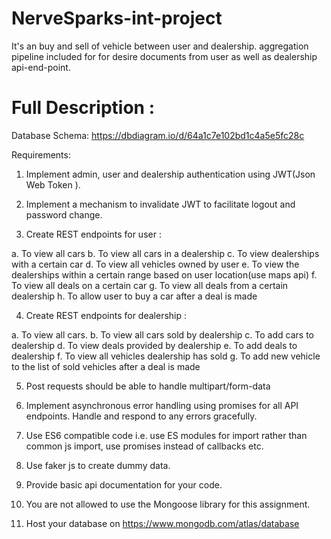 # NerveSparks-int-project
It's an buy and sell of vehicle between user and dealership. aggregation pipeline included for for desire documents from user as well as dealership api-end-point.
# Full Description :
Database Schema:
https://dbdiagram.io/d/64a1c7e102bd1c4a5e5fc28c

Requirements:

1. Implement admin, user and dealership authentication using JWT(Json Web Token ).

2. Implement a mechanism to invalidate JWT to facilitate logout and password change.

3. Create REST endpoints for user :

a. To view all cars
b. To view all cars in a dealership
c. To view dealerships with a certain car
d. To view all vehicles owned by user
e. To view the dealerships within a certain range based on user location(use maps api)
f. To view all deals on a certain car
g. To view all deals from a certain dealership
h. To allow user to buy a car after a deal is made

4. Create REST endpoints for dealership :

a. To view all cars.
b. To view all cars sold by dealership
c. To add cars to dealership
d. To view deals provided by dealership
e. To add deals to dealership
f. To view all vehicles dealership has sold
g. To add new vehicle to the list of sold vehicles after a deal is made

5. Post requests should be able to handle multipart/form-data

6. Implement asynchronous error handling using promises for all API endpoints. Handle and respond to any errors gracefully.

7. Use ES6 compatible code i.e. use ES modules for import rather than common js import, use promises instead of callbacks etc.

8. Use faker js to create dummy data.

9. Provide basic api documentation for your code.

10. You are not allowed to use the Mongoose library for this assignment.

11. Host your database on https://www.mongodb.com/atlas/database
